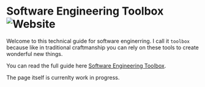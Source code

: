 # Software Engineering Toolbox ![Website](https://github.com/wasdJens/software-engineering-toolbox/actions/workflows/pages/pages-build-deployment/badge.svg)

Welcome to this technical guide for software enginerring. I call it `toolbox` because like in traditional craftmanship you can rely on these tools to create wonderful new things.

You can read the full guide here [Software Engineering Toolbox](https://wasdjens.github.io/software-engineering-toolbox/).

The page itself is currenlty work in progress.